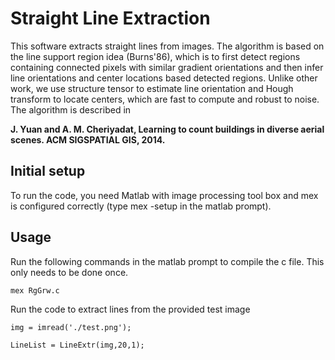 # Straight Line Extraction

This software extracts straight lines from images. The algorithm is based on the line support region idea (Burns'86), which is to first detect regions containing connected pixels with similar gradient orientations and then infer line orientations and center locations based detected regions. Unlike other work, we use structure tensor to estimate line orientation and Hough transform to locate centers, which are fast to compute and robust to noise. The algorithm is described in  

**J. Yuan and A. M. Cheriyadat, Learning to count buildings in diverse aerial scenes. ACM SIGSPATIAL GIS, 2014.**

## Initial setup

To run the code, you need Matlab with image processing tool box and mex is configured correctly (type mex -setup in the matlab prompt).

## Usage

Run the following commands in the matlab prompt to compile the c file. This only needs to be done once.

`mex RgGrw.c` 

Run the code to extract lines from the provided test image 

`img = imread('./test.png');`

`LineList = LineExtr(img,20,1);`
